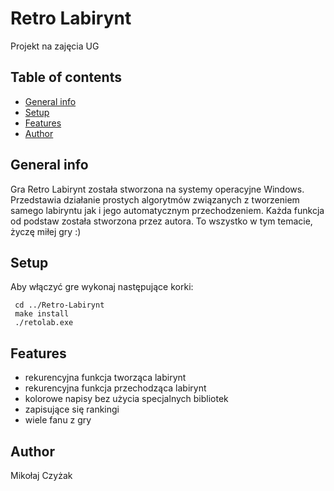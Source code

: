 # Retro Labirynt
Projekt na zajęcia UG

## Table of contents
* [General info](#General-info)
* [Setup](#Setup)
* [Features](#Features)
* [Author](#Author)

## General info
Gra Retro Labirynt została stworzona na systemy operacyjne Windows. Przedstawia działanie prostych algorytmów związanych z tworzeniem samego labiryntu jak i jego automatycznym przechodzeniem. Każda funkcja od podstaw została stworzona przez autora. To wszystko w tym temacie, życzę miłej gry :)

## Setup
Aby włączyć gre wykonaj następujące korki:
```
 cd ../Retro-Labirynt
 make install
 ./retolab.exe
```
## Features
* rekurencyjna funkcja tworząca labirynt
* rekurencyjna funkcja przechodząca labirynt
* kolorowe napisy bez użycia specjalnych bibliotek
* zapisujące się rankingi
* wiele fanu z gry 

## Author
Mikołaj Czyżak